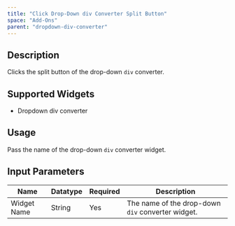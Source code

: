 ```yaml
---
title: "Click Drop-Down div Converter Split Button"
space: "Add-Ons"
parent: "dropdown-div-converter"
---
```

## Description
Clicks the split button of the drop-down `div` converter.

## Supported Widgets
 + Dropdown div converter

## Usage
Pass the name of the drop-down `div` converter widget.

## Input Parameters



Name | Datatype | Required | Description
---- | -------- | ------- |---------------
Widget Name | String | Yes | The name of the drop-down `div` converter widget.
